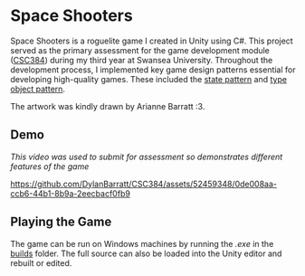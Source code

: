 # Space Shooters
Space Shooters is a roguelite game I created in Unity using C#. This project served as the primary assessment for the game development module ([CSC384](https://intranet.swan.ac.uk/catalogue/default.asp?type=moddetail&dept=any&mod=CSC384&ayr=24%2F25&psl=TB2&detailOnly=false&_gl=1*gy9nk*_gcl_au*NTc0NzkzODg5LjE3MTY4ODY5NzI.)) during my third year at Swansea University. 
Throughout the development process, I implemented key game design patterns essential for developing high-quality games. These included the [state pattern](https://gameprogrammingpatterns.com/state.html) and [type object pattern](https://gameprogrammingpatterns.com/type-object.html).

The artwork was kindly drawn by Arianne Barratt :3. <br />

## Demo  
_This video was used to submit for assessment so demonstrates different features of the game_

https://github.com/DylanBarratt/CSC384/assets/52459348/0de008aa-ccb6-44b1-8b9a-2eecbacf0fb9

## Playing the Game
The game can be run on Windows machines by running the _.exe_ in the [builds](/Builds) folder. The full source can also be loaded into the Unity editor and rebuilt or edited.
